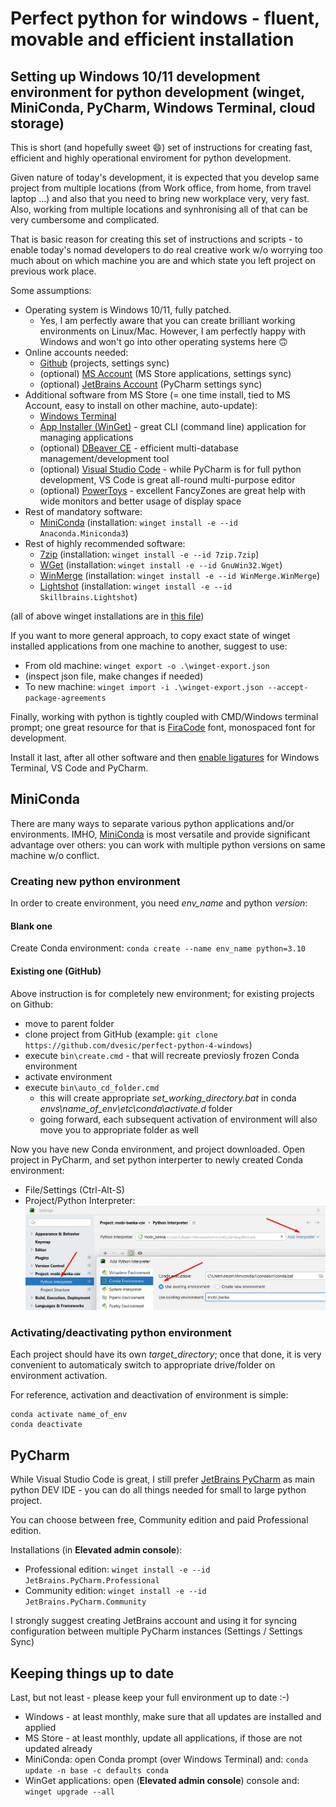 # Perfect python for windows - fluent, movable and efficient installation
## Setting up Windows 10/11 development environment for python development (winget, MiniConda, PyCharm, Windows Terminal, cloud storage)

This is short (and hopefully sweet :smile:) set of instructions for creating fast, efficient and highly operational enviroment for python development.

Given nature of today's development, it is expected that you develop same project from multiple locations (from Work office, from home, from travel laptop ...) and also that you need to bring new workplace very, very fast. Also, working from multiple locations and synhronising all of that can be very cumbersome and complicated.

That is basic reason for creating this set of instructions and scripts - to enable today's nomad developers to do real creative work w/o worrying too much about on which machine you are and which state you left project on previous work place.

Some assumptions:
* Operating system is Windows 10/11, fully patched.
  * Yes, I am perfectly aware that you can create brilliant working environments on Linux/Mac. However, I am perfectly happy with Windows and won't go into other operating systems here :upside_down_face:
* Online accounts needed:
  * [Github](https://github.com/) (projects, settings sync)
  * (optional) [MS Account](https://account.microsoft.com/account/manage-my-account) (MS Store applications, settings sync)
  * (optional) [JetBrains Account](https://account.jetbrains.com/) (PyCharm settings sync)
* Additional software from MS Store (= one time install, tied to MS Account, easy to install on other machine, auto-update):
  * [Windows Terminal](https://www.microsoft.com/store/productId/9N0DX20HK701)
  * [App Installer (WinGet)](https://www.microsoft.com/store/productId/9NBLGGH4NNS1) - great CLI (command line) application for managing applications
  * (optional) [DBeaver CE](https://www.microsoft.com/store/productId/9PNKDR50694P) - efficient multi-database management/development tool
  * (optional) [Visual Studio Code](https://apps.microsoft.com/store/detail/XP9KHM4BK9FZ7Q) - while PyCharm is for full python development, VS Code is great all-round multi-purpose editor
  * (optional) [PowerToys](https://apps.microsoft.com/store/detail/XP89DCGQ3K6VLD) - excellent FancyZones are great help with wide monitors and better usage of display space
* Rest of mandatory software:
  * [MiniConda](https://docs.conda.io/en/latest/miniconda.html) (installation: `winget install -e --id Anaconda.Miniconda3`)
* Rest of highly recommended software:
  * [7zip](https://www.7-zip.org/) (installation: `winget install -e --id 7zip.7zip`)
  * [WGet](https://eternallybored.org/misc/wget/) (installation: `winget install -e --id GnuWin32.Wget`)
  * [WinMerge](https://winmerge.org/) (installation: `winget install -e --id WinMerge.WinMerge`)
  * [Lightshot](https://app.prntscr.com/en/) (installation: `winget install -e --id Skillbrains.Lightshot`)

(all of above winget installations are in [this file](./winget-installs.cmd))

If you want to more general approach, to copy exact state of winget installed applications from one machine to another, suggest to use:
* From old machine: `winget export -o .\winget-export.json`
* (inspect json file, make changes if needed)
* To new machine: `winget import -i .\winget-export.json --accept-package-agreements`

Finally, working with python is tightly coupled with CMD/Windows terminal prompt; one great resource for that is [FiraCode](https://github.com/tonsky/FiraCode) font, monospaced font for development.

Install it last, after all other software and then [enable ligatures](https://github.com/tonsky/FiraCode/wiki#enabling-ligatures) for Windows Terminal, VS Code and PyCharm.

## MiniConda
There are many ways to separate various python applications and/or environments. IMHO, [MiniConda](https://docs.conda.io/en/latest/miniconda.html) is most versatile and provide significant advantage over others: you can work with multiple python versions on same machine w/o conflict.

### Creating new python environment
In order to create environment, you need _env_name_ and python _version_:

#### Blank one

Create Conda environment:
`conda create --name env_name python=3.10`

#### Existing one (GitHub)
Above instruction is for completely new environment; for existing projects on Github:
* move to parent folder
* clone project from GitHub (example: `git clone https://github.com/dvesic/perfect-python-4-windows`)
* execute `bin\create.cmd` - that will recreate previosly frozen Conda environment
* activate environment
* execute `bin\auto_cd_folder.cmd`
  * this will create appropriate _set_working_directory.bat_ in conda _envs\name_of_env\etc\conda\activate.d_ folder
  * going forward, each subsequent activation of environment will also move you to appropriate folder as well

Now you have new Conda environment, and project downloaded. Open project in PyCharm, and set python interperter to newly created Conda environment:
* File/Settings (Ctrl-Alt-S)
* Project/Python Interpreter:
![Adding newly created Conda environment to PyCharm project](assets/pycharm-adding-new-conda-interpereter.jpg)

### Activating/deactivating python environment

Each project should have its own _target_directory_; once that done, it is very convenient to automaticaly switch to appropriate drive/folder on environment activation.

For reference, activation and deactivation of environment is simple:
```
conda activate name_of_env
conda deactivate
```
## PyCharm

While Visual Studio Code is great, I still prefer [JetBrains PyCharm](https://www.jetbrains.com/pycharm/) as main python DEV IDE - you can do all things needed for small to large python project.

You can choose between free, Community edition and paid Professional edition. 

Installations (in **Elevated admin console**):
* Professional edition: `winget install -e --id JetBrains.PyCharm.Professional`
* Community edition: `winget install -e --id JetBrains.PyCharm.Community`

I strongly suggest creating JetBrains account and using it for syncing configuration between multiple PyCharm instances (Settings / Settings Sync)

## Keeping things up to date

Last, but not least - please keep your full environment up to date :-)

* Windows - at least monthly, make sure that all updates are installed and applied
* MS Store - at least monthly, update all applications, if those are not updated already
* MiniConda: open Conda prompt (over Windows Terminal) and: `conda update -n base -c defaults conda`
* WinGet applications: open (**Elevated admin console**) console and: `winget upgrade --all`